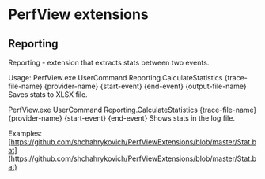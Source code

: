 PerfView extensions
===============================================================

Reporting
----------
Reporting - extension that extracts stats between two events.

Usage:
  PerfView.exe UserCommand Reporting.CalculateStatistics {trace-file-name} {provider-name} {start-event} {end-event} {output-file-name}
    Saves stats to XLSX file.

  PerfView.exe UserCommand Reporting.CalculateStatistics {trace-file-name} {provider-name} {start-event} {end-event}
    Shows stats in the log file.

Examples:
    [https://github.com/shchahrykovich/PerfViewExtensions/blob/master/Stat.bat](https://github.com/shchahrykovich/PerfViewExtensions/blob/master/Stat.bat)
    